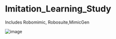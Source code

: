 # Imitation_Learning_Study
Includes Robomimic, Robosuite,MimicGen

![image](https://github.com/user-attachments/assets/69e297a7-e3b7-4221-8d35-044b519fd1af)

